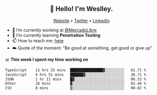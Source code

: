 <h2 align="center">👋 Hello! I'm Weslley.</h2>
<p align="center">
  <a href="http://weslleyneri.com.br">Website</a> •
  <a href="https://twitter.com/Weslley_Neri">Twitter</a> •
  <a href="https://www.linkedin.com/in/weslley-neri-3658908b">LinkedIn</a>
</p>


- 🔭 I’m currently working at [@MercadoLibre](https://github.com/mercadolibre)
- 🌱 I’m currently learning **Penetration Testing**
- 📫 How to reach me: [here](mailto:weslley39@gmail.com)
- ☁️ Quote of the moment: "Be good at something, get good or give up"

📊 **This week I spent my time working on**
<!--START_SECTION:waka-->

```txt
TypeScript    11 hrs 25 mins  ███████████████▓░░░░░░░░░   62.71 %
JavaScript    4 hrs 51 mins   ██████▓░░░░░░░░░░░░░░░░░░   26.71 %
JSON          1 hr 11 mins    █▓░░░░░░░░░░░░░░░░░░░░░░░   06.53 %
Other         26 mins         ▓░░░░░░░░░░░░░░░░░░░░░░░░   02.44 %
CSV           8 mins          ▒░░░░░░░░░░░░░░░░░░░░░░░░   00.82 %
```

<!--END_SECTION:waka-->

<!-- Inspired by https://github.com/gruselhaus/gruselhaus -->